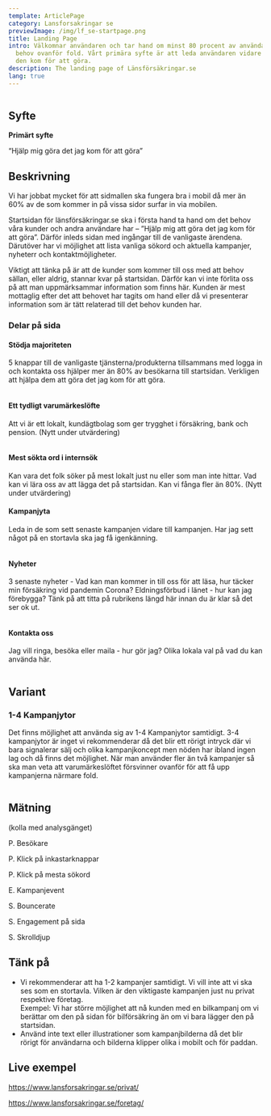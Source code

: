 ```yaml
---
template: ArticlePage
category: Lansforsakringar se
previewImage: /img/lf_se-startpage.png
title: Landing Page
intro: Välkomnar användaren och tar hand om minst 80 procent av användarnas
  behov ovanför fold. Vårt primära syfte är att leda användaren vidare till vad
  den kom för att göra.
description: The landing page of Länsförsäkringar.se
lang: true
---
```

<figure class="Image Image__border"><img src="/img/lfse-startsida.jpg" srcset="/img/lfse-startsida.jpg 2x" alt=""><figcaption><div class="Image__caption"></div></figcaption></figure>

## Syfte

**Primärt syfte**

“Hjälp mig göra det jag kom för att göra”

## Beskrivning

Vi har jobbat mycket för att sidmallen ska fungera bra i mobil då mer än 60% av de som kommer in på vissa sidor surfar in via mobilen.

Startsidan för länsförsäkringar.se ska i första hand ta hand om det behov våra kunder och andra användare har – ”Hjälp mig att göra det jag kom för att göra”. Därför inleds sidan med ingångar till de vanligaste ärendena. Därutöver har vi möjlighet att lista vanliga sökord och aktuella kampanjer, nyheterr och kontaktmöjligheter.

Viktigt att tänka på är att de kunder som kommer till oss med att behov sällan, eller aldrig, stannar kvar på startsidan. Därför kan vi inte förlita oss på att man uppmärksammar information som finns här. Kunden är mest mottaglig efter det att behovet har tagits om hand eller då vi presenterar information som är tätt relaterad till det behov kunden har.

### Delar på sida

#### Stödja majoriteten

5 knappar till de vanligaste tjänsterna/produkterna tillsammans med logga in och kontakta oss hjälper mer än 80% av besökarna till startsidan. Verkligen att hjälpa dem att göra det jag kom för att göra.
<figure class="Image Image__background"><img src="/img/lfse-startsida-01-support-majority.jpg" srcset="/img/lfse-startsida-01-support-majority.jpg 2x" alt=""><figcaption><div class="Image__caption"></div></figcaption></figure>

#### Ett tydligt varumärkeslöfte

Att vi är ett lokalt, kundägtbolag som ger trygghet i försäkring, bank och pension. (Nytt under utvärdering)

<figure class="Image Image__background"><img src="/img/lfse-startsida-02-brand.jpg" srcset="/img/lfse-startsida-02-brand.jpg 2x" alt=""><figcaption><div class="Image__caption"></div></figcaption></figure>

#### Mest sökta ord i internsök

Kan vara det folk söker på mest lokalt just nu eller som man inte hittar. Vad kan vi lära oss av att lägga det på startsidan. Kan vi fånga fler än 80%. (Nytt under utvärdering)

#### Kampanjyta

Leda in de som sett senaste kampanjen vidare till kampanjen. Har jag sett något på en stortavla ska jag få igenkänning.

<figure class="Image Image__background"><img src="/img/lfse-startsida-03-campain.jpg" srcset="/img/lfse-startsida-03-campain.jpg 2x" alt=""><figcaption><div class="Image__caption"></div></figcaption></figure>

#### Nyheter

3 senaste nyheter - Vad kan man kommer in till oss för att läsa, hur täcker min försäkring vid pandemin Corona? Eldningsförbud i länet - hur kan jag förebygga? Tänk på att titta på rubrikens längd här innan du är klar så det ser ok ut.

<figure class="Image Image__background"><img src="/img/lfse-startsida-05-news.jpg" srcset="/img/lfse-startsida-05-news.jpg 2x" alt=""><figcaption><div class="Image__caption"></div></figcaption></figure>

#### Kontakta oss

Jag vill ringa, besöka eller maila - hur gör jag? Olika lokala val på vad du kan använda här. 

<figure class="Image Image__background"><img src="/img/lfse-startsida-06-contact.jpg" srcset="/img/lfse-startsida-06-contact.jpg 2x" alt=""><figcaption><div class="Image__caption"></div></figcaption></figure>

## Variant

### 1-4 Kampanjytor

Det finns möjlighet att använda sig av 1-4 Kampanjytor samtidigt. 3-4 kampanjytor är inget vi rekommenderar då det blir ett rörigt intryck där vi bara signalerar sälj och olika kampanjkoncept men nöden har ibland ingen lag och då finns det möjlighet. När man använder fler än två kampanjer så ska man veta att varumärkeslöftet försvinner ovanför för att få upp kampanjerna närmare fold.

<figure class="Image Image__background"><img src="/img/lfse-startsida-03-campain-flera.jpg" srcset="/img/lfse-startsida-03-campain-flera.jpg 2x" alt=""><figcaption><div class="Image__caption"></div></figcaption></figure>

## Mätning

(kolla med analysgänget)

P. Besökare

P. Klick på inkastarknappar

P. Klick på mesta sökord

E. Kampanjevent

S. Bouncerate

S. Engagement på sida

S. Skrolldjup

## Tänk på

* Vi rekommenderar att ha 1-2 kampanjer samtidigt. Vi vill inte att vi ska ses som en stortavla. Vilken är den viktigaste kampanjen just nu privat respektive företag.\
  Exempel: Vi har större möjlighet att nå kunden med en bilkampanj om vi berättar om den på sidan för bilförsäkring än om vi bara lägger den på startsidan.
* Använd inte text eller illustrationer som kampanjbilderna då det blir rörigt för användarna och bilderna klipper olika i mobilt och för paddan.

## Live exempel

<https://www.lansforsakringar.se/privat/>

<https://www.lansforsakringar.se/foretag/>